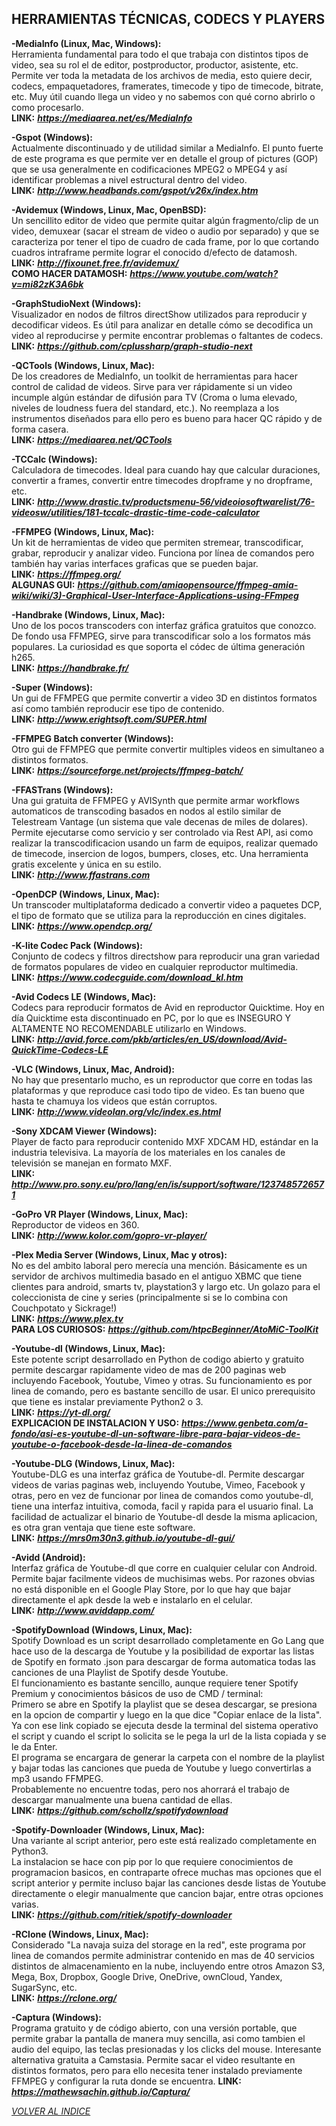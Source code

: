 ## HERRAMIENTAS TÉCNICAS, CODECS Y PLAYERS ##  

**-MediaInfo (Linux, Mac, Windows):**  
Herramienta fundamental para todo el que trabaja con distintos tipos
de video, sea su rol el de editor, postproductor, productor, asistente,
etc. Permite ver toda la metadata de los archivos de media, esto quiere
decir, codecs, empaquetadores, framerates, timecode y tipo de timecode,
bitrate, etc. Muy útil cuando llega un video y no sabemos con qué corno
abrirlo o como procesarlo.  
**LINK:** ***<https://mediaarea.net/es/MediaInfo>***

**-Gspot (Windows):**  
Actualmente discontinuado y de utilidad similar a MediaInfo. El punto
fuerte de este programa es que permite ver en detalle el group of
pictures (GOP) que se usa generalmente en codificaciones MPEG2 o MPEG4 y
así identificar problemas a nivel estructural dentro del video.  
**LINK:** ***<http://www.headbands.com/gspot/v26x/index.htm>***

**-Avidemux (Windows, Linux, Mac, OpenBSD):**  
Un sencillito editor de video que permite quitar algún fragmento/clip
de un video, demuxear (sacar el stream de video o audio por separado) y
que se caracteriza por tener el tipo de cuadro de cada frame, por lo que
cortando cuadros intraframe permite lograr el conocido d/efecto de
datamosh.  
**LINK:** ***<http://fixounet.free.fr/avidemux/>***  
**COMO HACER DATAMOSH:** ***<https://www.youtube.com/watch?v=mi82zK3A6bk>***

**-GraphStudioNext (Windows):**  
Visualizador en nodos de filtros directShow utilizados para reproducir
y decodificar videos. Es útil para analizar en detalle cómo se
decodifica un video al reproducirse y permite encontrar problemas o
faltantes de codecs.  
**LINK:** ***<https://github.com/cplussharp/graph-studio-next>***

**-QCTools (Windows, Linux, Mac):**  
De los creadores de MediaInfo, un toolkit de herramientas para hacer
control de calidad de videos. Sirve para ver rápidamente si un video
incumple algún estándar de difusión para TV (Croma o luma elevado,
niveles de loudness fuera del standard, etc.). No reemplaza a los
instrumentos diseñados para ello pero es bueno para hacer QC rápido y de
forma casera.  
**LINK:** ***<https://mediaarea.net/QCTools>***

**-TCCalc (Windows):**  
Calculadora de timecodes. Ideal para cuando hay que calcular
duraciones, convertir a frames, convertir entre timecodes dropframe y no
dropframe, etc.  
**LINK:** ***<http://www.drastic.tv/productsmenu-56/videoiosoftwarelist/76-videosw/utilities/181-tccalc-drastic-time-code-calculator>***

**-FFMPEG (Windows, Linux, Mac):**  
Un kit de herramientas de video que permiten stremear, transcodificar,
grabar, reproducir y analizar video. Funciona por línea de comandos pero
también hay varias interfaces graficas que se pueden bajar.  
**LINK:** ***<https://ffmpeg.org/>***  
**ALGUNAS GUI:** ***<https://github.com/amiaopensource/ffmpeg-amia-wiki/wiki/3)-Graphical-User-Interface-Applications-using-FFmpeg>***

**-Handbrake (Windows, Linux, Mac):**  
Uno de los pocos transcoders con interfaz gráfica gratuitos que
conozco. De fondo usa FFMPEG, sirve para transcodificar solo a los
formatos más populares. La curiosidad es que soporta el códec de última
generación h265.  
**LINK:** ***<https://handbrake.fr/>***

**-Super (Windows):**  
Un gui de FFMPEG que permite convertir a video 3D en distintos
formatos así como también reproducir ese tipo de contenido.  
**LINK:** ***<http://www.erightsoft.com/SUPER.html>***

**-FFMPEG Batch converter (Windows):**  
Otro gui de FFMPEG que permite convertir multiples videos en simultaneo a distintos formatos.  
**LINK:** ***<https://sourceforge.net/projects/ffmpeg-batch/>***  

**-FFASTrans (Windows):**  
Una gui gratuita de FFMPEG y AVISynth que permite armar workflows automaticos de transcoding
basados en nodos al estilo similar de Telestream Vantage (un sistema que vale decenas
de miles de dolares). Permite ejecutarse como servicio y ser controlado via
Rest API, asi como realizar la transcodificacion usando un farm de equipos, realizar quemado de timecode,
insercion de logos, bumpers, closes, etc. Una herramienta gratis excelente y única en su estilo.  
**LINK:** ***<http://www.ffastrans.com>***  

**-OpenDCP (Windows, Linux, Mac):**  
Un transcoder multiplataforma dedicado a convertir video a paquetes
DCP, el tipo de formato que se utiliza para la reproducción en cines
digitales.  
**LINK:** ***<https://www.opendcp.org/>***

**-K-lite Codec Pack (Windows):**  
Conjunto de codecs y filtros directshow para reproducir una gran
variedad de formatos populares de video en cualquier reproductor
multimedia.  
**LINK:** ***<https://www.codecguide.com/download_kl.htm>***

**-Avid Codecs LE (Windows, Mac):**  
Codecs para reproducir formatos de Avid en reproductor Quicktime. Hoy
en día Quicktime esta discontinuado en PC, por lo que es INSEGURO Y
ALTAMENTE NO RECOMENDABLE utilizarlo en Windows.  
**LINK:** ***<http://avid.force.com/pkb/articles/en_US/download/Avid-QuickTime-Codecs-LE>***

**-VLC (Windows, Linux, Mac, Android):**  
No hay que presentarlo mucho, es un reproductor que corre en todas las
plataformas y que reproduce casi todo tipo de video. Es tan bueno que
hasta te chamuya los videos que están corruptos.  
**LINK:** ***<http://www.videolan.org/vlc/index.es.html>***

**-Sony XDCAM Viewer (Windows):**  
Player de facto para reproducir contenido MXF XDCAM HD, estándar en la
industria televisiva. La mayoría de los materiales en los canales de
televisión se manejan en formato MXF.  
**LINK:** ***<http://www.pro.sony.eu/pro/lang/en/is/support/software/1237485726571>***

**-GoPro VR Player (Windows, Linux, Mac):**  
Reproductor de videos en 360.  
**LINK:** ***<http://www.kolor.com/gopro-vr-player/>***

**-Plex Media Server (Windows, Linux, Mac y otros):**  
No es del ambito laboral pero merecía una mención. Básicamente es un
servidor de archivos multimedia basado en el antiguo XBMC que tiene
clientes para android, smarts tv, playstation3 y largo etc. Un golazo
para el coleccionista de cine y series (principalmente si se lo combina
con Couchpotato y Sickrage!)  
**LINK:** ***<https://www.plex.tv>***  
**PARA LOS CURIOSOS:** ***<https://github.com/htpcBeginner/AtoMiC-ToolKit>***  

**-Youtube-dl (Windows, Linux, Mac):**  
Este potente script desarrollado en Python de codigo abierto y gratuito permite descargar rapidamente video de mas de 200 paginas web incluyendo Facebook, Youtube, Vimeo y otras.
Su funcionamiento es por linea de comando, pero es bastante sencillo de usar. El unico prerequisito que tiene es instalar previamente Python2 o 3.  
**LINK:** ***<https://yt-dl.org/>***  
**EXPLICACION DE INSTALACION Y USO:** ***<https://www.genbeta.com/a-fondo/asi-es-youtube-dl-un-software-libre-para-bajar-videos-de-youtube-o-facebook-desde-la-linea-de-comandos>***  

**-Youtube-DLG (Windows, Linux, Mac):**  
Youtube-DLG es una interfaz gráfica de Youtube-dl. Permite descargar videos de varias paginas web, incluyendo Youtube, Vimeo, Facebook y otras, pero en vez de funcionar por linea de comandos como youtube-dl, tiene una interfaz intuitiva, comoda, facil y rapida para el usuario final. La facilidad de actualizar el binario de Youtube-dl desde la misma aplicacion, es otra gran ventaja que tiene este software.  
**LINK:** ***<https://mrs0m30n3.github.io/youtube-dl-gui/>***  

**-Avidd (Android):**  
Interfaz gráfica de Youtube-dl que corre en cualquier celular con Android. Permite bajar facilmente videos de muchisimas webs.
Por razones obvias no está disponible en el Google Play Store, por lo que hay que bajar directamente el apk desde la web e instalarlo en el celular.  
**LINK:** ***<http://www.aviddapp.com/>***  

**-SpotifyDownload (Windows, Linux, Mac):**  
Spotify Download es un script desarrollado completamente en Go Lang que hace uso de la descarga de Youtube y la posibilidad de exportar las listas de Spotify en formato .json para descargar de forma automatica todas las canciones de una Playlist de Spotify desde Youtube.  
El funcionamiento es bastante sencillo, aunque requiere tener Spotify Premium y conocimientos básicos de uso de CMD / terminal:  
Primero se abre en Spotify la playlist que se desea descargar, se presiona en la opcion de compartir y luego en la que dice "Copiar enlace de la lista".  
Ya con ese link copiado se ejecuta desde la terminal del sistema operativo el script y cuando el script lo solicita se le pega la url de la lista copiada y se le da Enter.  
El programa se encargara de generar la carpeta con el nombre de la playlist y bajar todas las canciones que pueda de Youtube y luego convertirlas a mp3 usando FFMPEG.  
Probablemente no encuentre todas, pero nos ahorrará el trabajo de descargar manualmente una buena cantidad de ellas.  
**LINK:** ***<https://github.com/schollz/spotifydownload>***  

**-Spotify-Downloader (Windows, Linux, Mac):**  
Una variante al script anterior, pero este está realizado completamente en Python3.  
La instalacion se hace con pip por lo que requiere conocimientos de programacion basicos, en contraparte ofrece muchas mas opciones que el script anterior y permite incluso bajar las canciones desde listas de Youtube directamente o elegir manualmente que cancion bajar, entre otras opciones varias.  
**LINK:** ***<https://github.com/ritiek/spotify-downloader>***  

**-RClone (Windows, Linux, Mac):**  
Considerado "La navaja suiza del storage en la red", este programa por linea de comandos permite administrar contenido en mas de 40 servicios distintos de almacenamiento en la nube, incluyendo entre otros Amazon S3, Mega, Box, Dropbox, Google Drive, OneDrive, ownCloud, Yandex, SugarSync, etc.  
**LINK:** ***<https://rclone.org/>***  

**-Captura (Windows):**  
Programa gratuito y de código abierto, con una versión portable, que permite grabar la pantalla de manera muy sencilla, asi como tambien el audio del equipo, las teclas presionadas y los clicks del mouse. Interesante alternativa gratuita a Camstasia.
Permite sacar el video resultante en distintos formatos, pero para ello necesita tener instalado previamente FFMPEG y configurar la ruta donde se encuentra.
**LINK:** ***<https://mathewsachin.github.io/Captura/>***  

[*VOLVER AL INDICE*](README.md)
